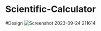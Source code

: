 # Scientific-Calculator

#Design
![Screenshot 2023-09-24 211614](https://github.com/RovayaHaqueShuvo/Scientific-Calculator/assets/145522366/012fbcb5-205f-4c3c-a77a-12fb8845deda)
